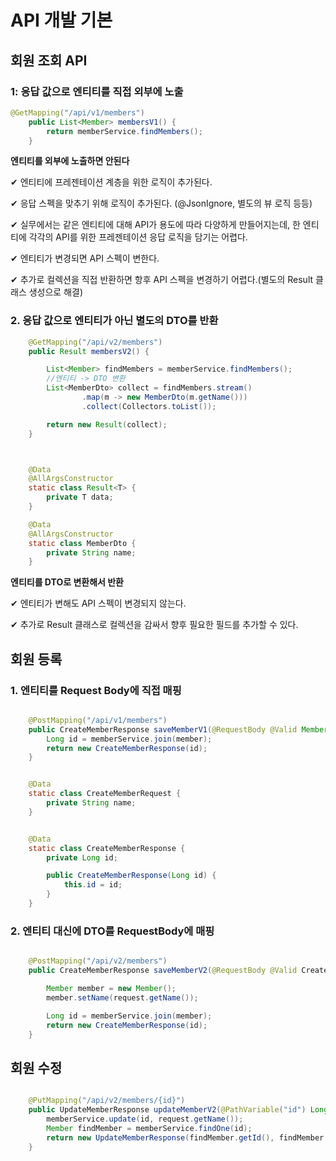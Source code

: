 # API 개발 기본

## 회원 조회 API

### 1: 응답 값으로 엔티티를 직접 외부에 노출

```java
@GetMapping("/api/v1/members")
    public List<Member> membersV1() {
        return memberService.findMembers();
    }

```

**엔티티를 외부에 노출하면 안된다**

✔ 엔티티에 프레젠테이션 계층을 위한 로직이 추가된다.

✔ 응답 스펙을 맞추기 위해 로직이 추가된다. (@JsonIgnore, 별도의 뷰 로직 등등)

✔ 실무에서는 같은 엔티티에 대해 API가 용도에 따라 다양하게 만들어지는데, 한 엔티티에 각각의 API를 위한 프레젠테이션 응답 로직을 담기는 어렵다.

✔  엔티티가 변경되면 API 스펙이 변한다.

✔ 추가로 컬렉션을 직접 반환하면 항후 API 스펙을 변경하기 어렵다.(별도의 Result 클래스 생성으로
해결)

### 2. 응답 값으로 엔티티가 아닌 별도의 DTO를 반환

```java
    @GetMapping("/api/v2/members")
    public Result membersV2() {

        List<Member> findMembers = memberService.findMembers();
        //엔티티 -> DTO 변환
        List<MemberDto> collect = findMembers.stream()
                .map(m -> new MemberDto(m.getName()))
                .collect(Collectors.toList());

        return new Result(collect);
    }



    @Data
    @AllArgsConstructor
    static class Result<T> {
        private T data;
    }

    @Data
    @AllArgsConstructor
    static class MemberDto {
        private String name;
    }

```

**엔티티를 DTO로 변환해서 반환**

✔ 엔티티가 변해도 API 스펙이 변경되지 않는다.

✔ 추가로 Result 클래스로 컬렉션을 감싸서 향후 필요한 필드를 추가할 수 있다.

## 회원 등록

### 1. 엔티티를 Request Body에 직접 매핑

```java

    @PostMapping("/api/v1/members")
    public CreateMemberResponse saveMemberV1(@RequestBody @Valid Member member) {
        Long id = memberService.join(member);
        return new CreateMemberResponse(id);
    }


    @Data
    static class CreateMemberRequest {
        private String name;
    }


    @Data
    static class CreateMemberResponse {
        private Long id;

        public CreateMemberResponse(Long id) {
            this.id = id;
        }
    }
```

### 2.  엔티티 대신에 DTO를 RequestBody에 매핑

```java

    @PostMapping("/api/v2/members")
    public CreateMemberResponse saveMemberV2(@RequestBody @Valid CreateMemberRequest request) {

        Member member = new Member();
        member.setName(request.getName());

        Long id = memberService.join(member);
        return new CreateMemberResponse(id);
    }

```

## 회원 수정

```java

    @PutMapping("/api/v2/members/{id}")
    public UpdateMemberResponse updateMemberV2(@PathVariable("id") Long id, @RequestBody @Valid UpdateMemberRequest request) {
        memberService.update(id, request.getName());
        Member findMember = memberService.findOne(id);
        return new UpdateMemberResponse(findMember.getId(), findMember.getName());
    }

```